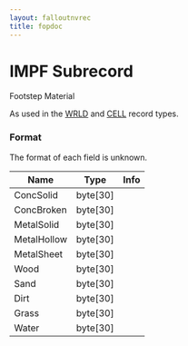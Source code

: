 ```yaml
---
layout: falloutnvrec
title: fopdoc
---
```

IMPF Subrecord
==============

Footstep Material

As used in the [WRLD](../WRLD.md) and [CELL](../CELL.md) record types.

### Format

The format of each field is unknown.

Name | Type | Info
-----|------|-----
ConcSolid | byte[30] |
ConcBroken | byte[30] |
MetalSolid | byte[30] |
MetalHollow | byte[30] |
MetalSheet | byte[30] |
Wood | byte[30] |
Sand | byte[30] |
Dirt | byte[30] |
Grass | byte[30] |
Water | byte[30] |
